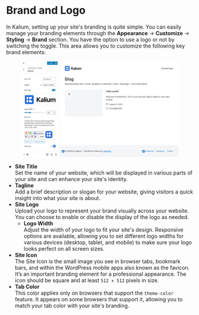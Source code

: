 # Brand and Logo

In Kalium, setting up your site's branding is quite simple. You can easily manage your branding elements through the **Appearance** -> **Customize** -> **Styling** -> **Brand** section. You have the option to use a logo or not by switching the toggle. This area allows you to customize the following key brand elements:

<figure><img src="../.gitbook/assets/logo-image.jpg" alt=""><figcaption></figcaption></figure>

* **Site Title**\
  Set the name of your website, which will be displayed in various parts of your site and can enhance your site's identity.
* **Tagline**\
  Add a brief description or slogan for your website, giving visitors a quick insight into what your site is about.
* **Site Logo**\
  Upload your logo to represent your brand visually across your website. You can choose to enable or disable the display of the logo as needed.
  * **Logo Width**\
    Adjust the width of your logo to fit your site's design. Responsive options are available, allowing you to set different logo widths for various devices (desktop, tablet, and mobile) to make sure your logo looks perfect on all screen sizes.
* **Site Icon**\
  The Site Icon is the small image you see in browser tabs, bookmark bars, and within the WordPress mobile apps also known as the favicon. It’s an important branding element for a professional appearance. The icon should be square and at least `512 × 512` pixels in size.
* **Tab Color**\
  This color applies only on browsers that support the `theme-color` feature. It appears on some browsers that support it, allowing you to match your tab color with your site's branding.

